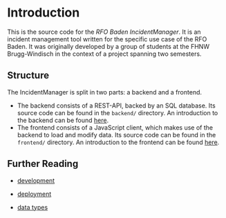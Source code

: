 # Introduction

This is the source code for the _RFO Baden IncidentManager_.
It is an incident management tool written for the specific use case of the RFO Baden.
It was originally developed by a group of students at the FHNW Brugg-Windisch in the context of a project spanning two semesters.

## Structure

The IncidentManager is split in two parts: a backend and a frontend.

- The backend consists of a REST-API, backed by an SQL database.
  Its source code can be found in the `backend/` directory.
  An introduction to the backend can be found [here](./backend/001-backend-introduction.md).
- The frontend consists of a JavaScript client, which makes use of the backend to load and modify data.
  Its source code can be found in the `frontend/` directory.
  An introduction to the frontend can be found [here](./frontend/001-frontend-introduction.md).

## Further Reading

- [development](./002-development.md)

- [deployment](./003-deployment.md)

- [data types](./004-data-types.md)
